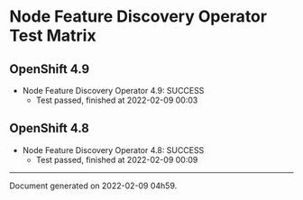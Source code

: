 
Node Feature Discovery Operator Test Matrix
===========================================

OpenShift 4.9
-------------



* Node Feature Discovery Operator 4.9: SUCCESS
  - Test passed, finished at 2022-02-09 00:03

OpenShift 4.8
-------------



* Node Feature Discovery Operator 4.8: SUCCESS
  - Test passed, finished at 2022-02-09 00:09

---
Document generated on 2022-02-09 04h59.

